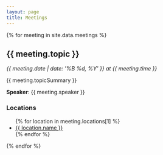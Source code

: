 ```yaml
---
layout: page
title: Meetings
---
```


{% for meeting in site.data.meetings %}
  <div class="meeting" id="meeting-id-{{ meeting.id }}">
    <h2>{{ meeting.topic }}</h2>
    <p><em>{{ meeting.date | date: '%B %d, %Y' }} at {{ meeting.time }}</em></p>
    <p>{{ meeting.topicSummary }}</p>
    <p><strong>Speaker</strong>: {{ meeting.speaker }}</p>
    <h3>Locations</h3>
    <ul>
      {% for location in meeting.locations[1] %}
        <li><a href="{{ location.map_url }}">{{ location.name }}</a></li>
      {% endfor %}
    </ul>
  </div>
{% endfor %}
